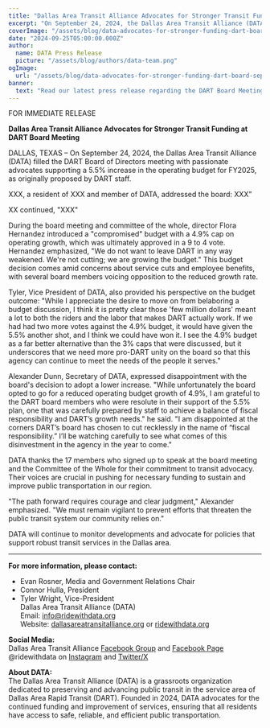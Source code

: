 ```yaml
---
title: "Dallas Area Transit Alliance Advocates for Stronger Transit Funding at DART Board Meeting"
excerpt: "On September 24, 2024, the Dallas Area Transit Alliance (DATA) filled the DART Board of Directors meeting with passionate advocates supporting a 5.5% increase in the operating budget for FY2025, as originally proposed by DART staff."
coverImage: "/assets/blog/data-advocates-for-stronger-funding-dart-board-sept-2024/cover.png"
date: "2024-09-25T05:00:00.000Z"
author:
  name: DATA Press Release
  picture: "/assets/blog/authors/data-team.png"
ogImage:
  url: "/assets/blog/data-advocates-for-stronger-funding-dart-board-sept-2024/cover.png"
banner: 
  text: "Read our latest press release regarding the DART Board Meeting."
---
```


FOR IMMEDIATE RELEASE

**Dallas Area Transit Alliance Advocates for Stronger Transit Funding at DART Board Meeting**  

DALLAS, TEXAS – On September 24, 2024, the Dallas Area Transit Alliance (DATA) filled the DART Board of Directors meeting with passionate advocates supporting a 5.5% increase in the operating budget for FY2025, as originally proposed by DART staff.

XXX, a resident of XXX and member of DATA, addressed the board: XXX”

XX continued, "XXX"

During the board meeting and committee of the whole, director Flora Hernandez introduced a "compromised" budget with a 4.9% cap on operating growth, which was ultimately approved in a 9 to 4 vote. Hernandez emphasized, "We do not want to leave DART in any way weakened. We're not cutting; we are growing the budget." This budget decision comes amid concerns about service cuts and employee benefits, with several board members voicing opposition to the reduced growth rate.

Tyler, Vice President of DATA, also provided his perspective on the budget outcome: "While I appreciate the desire to move on from belaboring a budget discussion, I think it is pretty clear those 'few million dollars' meant a lot to both the riders and the labor that makes DART actually work. If we had had two more votes against the 4.9% budget, it would have given the 5.5% another shot, and I think we could have won it. I see the 4.9% budget as a far better alternative than the 3% caps that were discussed, but it underscores that we need more pro-DART unity on the board so that this agency can continue to meet the needs of the people it serves."

Alexander Dunn, Secretary of DATA, expressed disappointment with the board's decision to adopt a lower increase. "While unfortunately the board opted to go for a reduced operating budget growth of 4.9%, I am grateful to the DART board members who were resolute in their support of the 5.5% plan, one that was carefully prepared by staff to achieve a balance of fiscal responsibility and DART’s growth needs." he said. "I am disappointed at the corners DART’s board has chosen to cut recklessly in the name of “fiscal responsibility.” I’ll be watching carefully to see what comes of this disinvestment in the agency in the year to come."

DATA thanks the 17 members who signed up to speak at the board meeting and the Committee of the Whole for their commitment to transit advocacy. Their voices are crucial in pushing for necessary funding to sustain and improve public transportation in our region.

"The path forward requires courage and clear judgment," Alexander emphasized. "We must remain vigilant to prevent efforts that threaten the public transit system our community relies on."

DATA will continue to monitor developments and advocate for policies that support robust transit services in the Dallas area.

---

**For more information, please contact:**  
* Evan Rosner, Media and Government Relations Chair  
* Connor Hulla, President  
* Tyler Wright, Vice-President  
Dallas Area Transit Alliance (DATA)  
Email: [info@ridewithdata.org](mailto:info@ridewithdata.org)  
Website: [dallasareatransitalliance.org](https://dallasareatransitalliance.org) or [ridewithdata.org](https://ridewithdata.org)  

**Social Media:**  
Dallas Area Transit Alliance [Facebook Group](https://www.facebook.com/groups/7092451177524504) and [Facebook Page](https://www.facebook.com/profile.php?id=61563559341185)  
@ridewithdata on [Instagram](https://instagram.com/ridewithdata) and [Twitter/X](https://twitter.com/ridewithdata)  

**About DATA:**  
The Dallas Area Transit Alliance (DATA) is a grassroots organization dedicated to preserving and advancing public transit in the service area of Dallas Area Rapid Transit (DART). Founded in 2024, DATA advocates for the continued funding and improvement of services, ensuring that all residents have access to safe, reliable, and efficient public transportation.  
